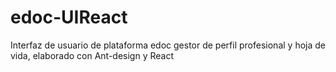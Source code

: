 # edoc-UIReact
Interfaz de usuario de plataforma edoc gestor de perfil profesional y hoja de vida, elaborado con Ant-design y React 
